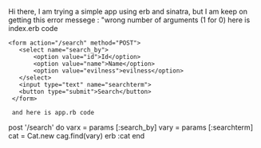 Hi there, I am trying a simple app using erb and sinatra, but I am keep on getting this error messege :
"wrong number of arguments (1 for 0) 
here is index.erb code

```
<form action="/search" method="POST">
   <select name="search_by">
       <option value="id">Id</option>
       <option value="name">Name</option>
       <option value="evilness">evilness</option>
   </select>
   <input type="text" name="searchterm">
   <button type="submit">Search</button>
 </form>
 
 and here is app.rb code
 ```
 post '/search' do
  varx = params [:search_by]
  vary = params [:searchterm]
  cat = Cat.new
  cag.find(vary)
  erb :cat
end

